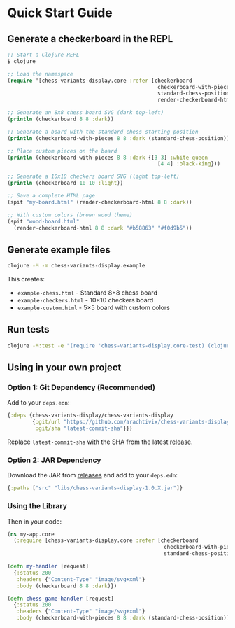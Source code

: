 # Quick Start Guide

## Generate a checkerboard in the REPL

```clojure
;; Start a Clojure REPL
$ clojure

;; Load the namespace
(require '[chess-variants-display.core :refer [checkerboard 
                                                checkerboard-with-pieces 
                                                standard-chess-position 
                                                render-checkerboard-html]])

;; Generate an 8x8 chess board SVG (dark top-left)
(println (checkerboard 8 8 :dark))

;; Generate a board with the standard chess starting position
(println (checkerboard-with-pieces 8 8 :dark (standard-chess-position)))

;; Place custom pieces on the board
(println (checkerboard-with-pieces 8 8 :dark {[3 3] :white-queen 
                                                [4 4] :black-king}))

;; Generate a 10x10 checkers board SVG (light top-left)
(println (checkerboard 10 10 :light))

;; Save a complete HTML page
(spit "my-board.html" (render-checkerboard-html 8 8 :dark))

;; With custom colors (brown wood theme)
(spit "wood-board.html" 
  (render-checkerboard-html 8 8 :dark "#b58863" "#f0d9b5"))
```

## Generate example files

```bash
clojure -M -m chess-variants-display.example
```

This creates:
- `example-chess.html` - Standard 8×8 chess board
- `example-checkers.html` - 10×10 checkers board  
- `example-custom.html` - 5×5 board with custom colors

## Run tests

```bash
clojure -M:test -e "(require 'chess-variants-display.core-test) (clojure.test/run-tests 'chess-variants-display.core-test)"
```

## Using in your own project

### Option 1: Git Dependency (Recommended)

Add to your `deps.edn`:

```clojure
{:deps {chess-variants-display/chess-variants-display 
        {:git/url "https://github.com/arachtivix/chess-variants-display"
         :git/sha "latest-commit-sha"}}}
```

Replace `latest-commit-sha` with the SHA from the latest [release](https://github.com/arachtivix/chess-variants-display/releases).

### Option 2: JAR Dependency

Download the JAR from [releases](https://github.com/arachtivix/chess-variants-display/releases) and add to your `deps.edn`:

```clojure
{:paths ["src" "libs/chess-variants-display-1.0.X.jar"]}
```

### Using the Library

Then in your code:

```clojure
(ns my-app.core
  (:require [chess-variants-display.core :refer [checkerboard 
                                                  checkerboard-with-pieces 
                                                  standard-chess-position]]))

(defn my-handler [request]
  {:status 200
   :headers {"Content-Type" "image/svg+xml"}
   :body (checkerboard 8 8 :dark)})

(defn chess-game-handler [request]
  {:status 200
   :headers {"Content-Type" "image/svg+xml"}
   :body (checkerboard-with-pieces 8 8 :dark (standard-chess-position))})
```

